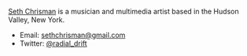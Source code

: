[Seth Chrisman](http://sethchrisman.com) is a musician and multimedia artist based in the Hudson Valley, New York.

* Email: [sethchrisman@gmail.com](mailto:sethchrisman@gmail.com)
* Twitter: [@radial_drift](http://twitter.com/radial_drift)